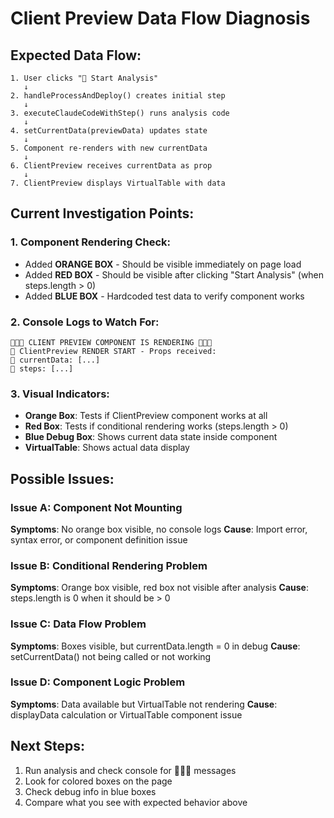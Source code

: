 # Client Preview Data Flow Diagnosis

## Expected Data Flow:
```
1. User clicks "🚀 Start Analysis"
   ↓
2. handleProcessAndDeploy() creates initial step
   ↓
3. executeClaudeCodeWithStep() runs analysis code
   ↓
4. setCurrentData(previewData) updates state
   ↓
5. Component re-renders with new currentData
   ↓
6. ClientPreview receives currentData as prop
   ↓
7. ClientPreview displays VirtualTable with data
```

## Current Investigation Points:

### 1. Component Rendering Check:
- Added **ORANGE BOX** - Should be visible immediately on page load
- Added **RED BOX** - Should be visible after clicking "Start Analysis" (when steps.length > 0)
- Added **BLUE BOX** - Hardcoded test data to verify component works

### 2. Console Logs to Watch For:
```
🚨🚨🚨 CLIENT PREVIEW COMPONENT IS RENDERING 🚨🚨🚨
🎯 ClientPreview RENDER START - Props received:
🎯 currentData: [...]
🎯 steps: [...]
```

### 3. Visual Indicators:
- **Orange Box**: Tests if ClientPreview component works at all
- **Red Box**: Tests if conditional rendering works (steps.length > 0)
- **Blue Debug Box**: Shows current data state inside component
- **VirtualTable**: Shows actual data display

## Possible Issues:

### Issue A: Component Not Mounting
**Symptoms**: No orange box visible, no console logs
**Cause**: Import error, syntax error, or component definition issue

### Issue B: Conditional Rendering Problem
**Symptoms**: Orange box visible, red box not visible after analysis
**Cause**: steps.length is 0 when it should be > 0

### Issue C: Data Flow Problem
**Symptoms**: Boxes visible, but currentData.length = 0 in debug
**Cause**: setCurrentData() not being called or not working

### Issue D: Component Logic Problem
**Symptoms**: Data available but VirtualTable not rendering
**Cause**: displayData calculation or VirtualTable component issue

## Next Steps:
1. Run analysis and check console for 🚨🚨🚨 messages
2. Look for colored boxes on the page
3. Check debug info in blue boxes
4. Compare what you see with expected behavior above